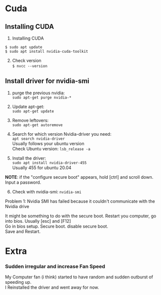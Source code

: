 # Cuda

## Installing CUDA

1. Installing CUDA
```
$ sudo apt update
$ sudo apt install nvidia-cuda-toolkit
```
2. Check version \
`$ nvcc --version`

## Install driver for nvidia-smi

1. purge the previous nvidia: \
`sudo apt-get purge nvidia-*`

2. Update apt-get: \
`sudo apt-get update`

3. Remove leftovers: \
`sudo apt-get autoremove`

4. Search for which version Nvidia-driver you need: \
`apt search nvidia-driver` \
Usually follows your ubuntu version \
Check Ubuntu version: `lsb_release -a`

5. Install the driver: \
`sudo apt install nvidia-driver-455` \
Usually 455 for ubuntu 20.04

**NOTE**: if the "configure secure boot" appears, hold [ctrl] and scroll down. \
Input a password.

6. Check with nvidia-smi:
`nvidia-smi`

Problem 1: Nvidia SMI has failed because it couldn't communicate with the Nvidia drive

It might be something to do with the secure boot. Restart you computer, go into bios. Usually [esc] and [F12] \
Go in bios setup. Secure boot. disable secure boot. \
Save and Restart.

# Extra

### Sudden irregular and increase Fan Speed

My Computer fan (i think) started to have random and sudden outburst of speeding up. \
I Reinstalled the driver and went away for now. 



